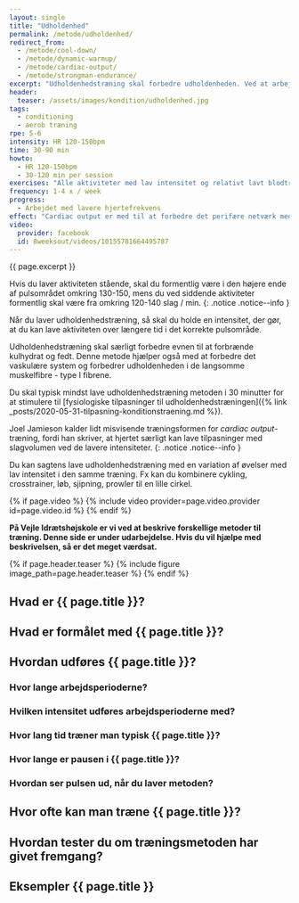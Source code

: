```yaml
---
layout: single
title: "Udholdenhed"
permalink: /metode/udholdenhed/
redirect_from:
  - /metode/cool-down/
  - /metode/dynamic-warmup/
  - /metode/cardiac-output/
  - /metode/strongman-endurance/
excerpt: "Udholdenhedstræning skal forbedre udholdenheden. Ved at arbejde med en puls mellem 120-150 slag / min i snakketempo, så kan du forbedre de perifære egenskaber med kapillærer og mitochondrier og kroppens evne til at forbrænde kulhydrat og fedt."
header:
  teaser: /assets/images/kondition/udholdenhed.jpg
tags:
  - conditioning
  - aerob træning
rpe: 5-6
intensity: HR 120-150bpm
time: 30-90 min
howto:
  - HR 120-150bpm
  - 30-120 min per session
exercises: "Alle aktiviteter med lav intensitet og relativt lavt blodtryk kan bruges til cardiac output træning. Pulsen holdes i længere tid omkring 120-150 slag/min, som er i snakketempo. Du kan fx jogge, cykle, svømme, sjippetov, cirkeltræning, så længe du holder pulsen i den korrekte pulszone."
frequency: 1-4 x / week
progress:
  - Arbejdet med lavere hjertefrekvens
effect: "Cardiac output er med til at forbedre det perifære netværk med kapillærer, så ilttilførslen kan foregå endnu mere effektivt, træningstolerancen og forbrændingen af fedt og kulhydrat."
video:
  provider: facebook
  id: 8weeksout/videos/10155781664495787
---
```


{{ page.excerpt }}

Hvis du laver aktiviteten stående, skal du formentlig være i den højere ende af pulsområdet omkring 130-150, mens du ved siddende aktiviteter formentlig skal være fra omkring 120-140 slag / min.
{: .notice .notice--info }

Når du laver udholdenhedstræning, så skal du holde en intensitet, der gør, at du kan lave aktiviteten over længere tid i det korrekte pulsområde.

Udholdenhedstræning skal særligt forbedre evnen til at forbrænde kulhydrat og fedt. Denne metode hjælper også med at forbedre det vaskulære system og forbedrer udholdenheden i de langsomme muskelfibre - type I fibrene.

Du skal typisk mindst lave udholdenhedstræning metoden i 30 minutter for at stimulere til [fysiologiske tilpasninger til udholdenhedstræningen]({% link _posts/2020-05-31-tilpasning-konditionstraening.md %}).

Joel Jamieson kalder lidt misvisende træningsformen for _cardiac output_-træning, fordi han skriver, at hjertet særligt kan lave tilpasninger med slagvolumen ved de lavere intensiteter.
{: .notice .notice--info }

Du kan sagtens lave udholdenhedstræning med en variation af øvelser med lav intensitet i den samme træning. Fx kan du kombinere cykling, crosstrainer, løb, sjipning, prowler til en lille cirkel.

{% if page.video %}
  {% include video provider=page.video.provider id=page.video.id %}
{% endif %}

**På Vejle Idrætshøjskole er vi ved at beskrive forskellige metoder til træning. Denne side er under udarbejdelse. Hvis du vil hjælpe med beskrivelsen, så er det meget værdsat.**

{% if page.header.teaser %}
  {% include figure image_path=page.header.teaser %}
{% endif %}

## Hvad er {{ page.title }}?

## Hvad er formålet med {{ page.title }}?

## Hvordan udføres {{ page.title }}?

### Hvor lange arbejdsperioderne?

### Hvilken intensitet udføres arbejdsperioderne med?

### Hvor lang tid træner man typisk {{ page.title }}?

### Hvor lange er pausen i {{ page.title }}?

### Hvordan ser pulsen ud, når du laver metoden?

## Hvor ofte kan man træne {{ page.title }}?

## Hvordan tester du om træningsmetoden har givet fremgang?

## Eksempler {{ page.title }}
